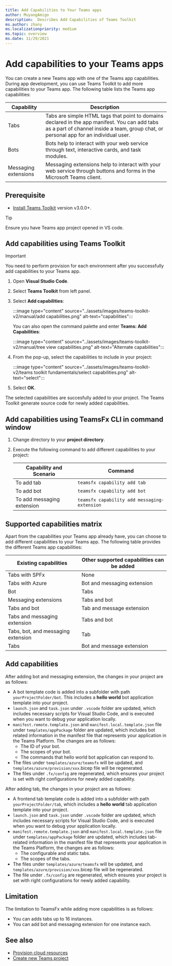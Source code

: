 ```yaml
---
title: Add Capabilities to Your Teams apps
author: MuyangAmigo
description:  Describes Add Capabilities of Teams Toolkit
ms.author: zhany
ms.localizationpriority: medium
ms.topic: overview
ms.date: 11/29/2021
---
```


# Add capabilities to your Teams apps

You can create a new Teams app with one of the Teams app capabilities. During app development, you can use Teams Toolkit to add more capabilities to your Teams app. The following table lists the Teams app capabilities:

|**Capability**|**Description**|
|--------|-------------|
| Tabs |  Tabs are simple HTML tags that point to domains declared in the app manifest. You can add tabs as a part of channel inside a team, group chat, or personal app for an individual user.|
| Bots |  Bots help to interact with your web service through text, interactive cards, and task modules.|
| Messaging extensions | Messaging extensions help to interact with your web service through buttons and forms in the Microsoft Teams client.|

## Prerequisite

* [Install Teams Toolkit](https://marketplace.visualstudio.com/items?itemName=TeamsDevApp.ms-teams-vscode-extension) version v3.0.0+.

> [!TIP]
> Ensure you have Teams app project opened in VS code.

## Add capabilities using Teams Toolkit

> [!IMPORTANT]
> You need to perform provision for each environment after you successfully add capabilities to your Teams app.

1. Open **Visual Studio Code**.
1. Select **Teams Toolkit** from left panel.
1. Select **Add capabilities**:

    :::image type="content" source="../assets/images/teams-toolkit-v2/manual/add capabilities.png" alt-text="capabilities":::

   You can also open the command palette and enter **Teams: Add Capabilities**: 
      
    :::image type="content" source="../assets/images/teams-toolkit-v2/manual/tree view capabilities.png" alt-text="Alternate capabilities":::

1. From the pop-up, select the capabilities to include in your project:

    :::image type="content" source="../assets/images/teams-toolkit-v2/teams toolkit fundamentals/select capabilities.png" alt-text="select":::

1. Select **OK**.

The selected capabilities are succesfully added to your project. The Teams Toolkit generate source code for newly added capabilities.

## Add capabilities using TeamsFx CLI in command window

1. Change directory to your **project directory**.
1. Execute the following command to add different capabilities to your project:

   |Capability and Scenario| Command|
   |-----------------------|----------|
   |To add tab|`teamsfx capability add tab`|
   |To add bot|`teamsfx capability add bot`|
   |To add messaging extension|`teamsfx capability add messaging-extension`|

## Supported capabilities matrix

Apart from the capabilities your Teams app already have, you can choose to add different capabilities to your Teams app. The following table provides the different Teams app capabilities: 

|Existing capabilities|Other supported capabilities can be added|
|--------------------|--------------------|
|Tabs with SPFx|None|
|Tabs with Azure|Bot and messaging extension|
|Bot|Tabs|
|Messaging extensions|Tabs and bot|
|Tabs and bot|Tab and message extension|
|Tabs and messaging extension|Tabs and bot|
|Tabs, bot, and messaging extension|Tab|
|Tabs |Bot and message extension|

## Add capabilities

After adding bot and messaging extension, the changes in your project are as follows:

- A bot template code is added into a subfolder with path `yourProjectFolder/bot`. This includes a **hello world** bot application template into your project.
- `launch.json` and `task.json` under `.vscode` folder are updated, which includes necessary scripts for Visual Studio Code, and is executed when you want to debug your application locally. 
- `manifest.remote.template.json` and `manifest.local.template.json` file under `templates/appPackage` folder are updated, which includes bot related information in the manifest file that represents your application in the Teams Platform. The changes are as follows:
  - The ID of your bot.
  - The scopes of your bot.
  - The commands that hello world bot application can respond to.
- The files under `templates/azure/teamsfx` will be updated, and `templates/azure/provision/xxx`.bicep file will be regenerated.
- The files under `.fx/config` are regenerated, which ensures your project is set with right configurations for newly added capability.

After adding tab, the changes in your project are as follows:

- A frontend tab template code is added into a subfolder with path `yourProjectFolder/tab`, which includes a **hello world** tab application template into your project.
- `launch.json` and `task.json` under `.vscode` folder are updated, which includes necessary scripts for Visual Studio Code, and is executed when you want to debug your application locally. 
- `manifest.remote.template.json` and `manifest.local.template.json` file under `templates/appPackage` folder are updated, which includes tab-related information in the manifest file that represents your application in the Teams Platform, the changes are as follows:
  - The configurable and static tabs.
  - The scopes of the tabs.
- The files under `templates/azure/teamsfx` will be updated, and `templates/azure/provision/xxx`.bicep file will be regenerated.
- The file under `.fx/config` are regenerated, which ensures your project is set with right configurations for newly added capability.

## Limitation

The limitation to TeamsFx while adding more capabilities is as follows:

* You can adds tabs up to 16 instances.
* You can add bot and messaging extension for one instance each.

## See also

* [Provision cloud resources](provision.md)
* [Create new Teams project](create-new-project.md)
